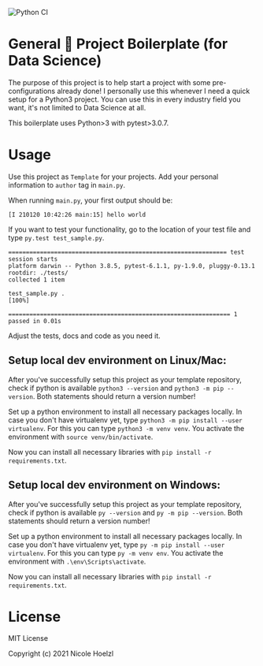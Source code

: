 ![Python CI](https://github.com/nhoelzl/General-Py-Boilerplate/workflows/Python%20CI/badge.svg?branch=main)

# General 🐍 Project Boilerplate (for Data Science)

The purpose of this project is to help start a project with some pre-configurations already done! I personally use this whenever I need a quick setup for a Python3 project. You can use this in every industry field you want, it's not limited to Data Science at all. 

This boilerplate uses Python>3 with pytest>3.0.7. 

# Usage
Use this project as `Template` for your projects. Add your personal information to `author` tag in `main.py`. 

When running `main.py`, your first output should be:

```
[I 210120 10:42:26 main:15] hello world
```

If you want to test your functionality, go to the location of your test file and type `py.test test_sample.py`.

```
============================================================== test session starts 
platform darwin -- Python 3.8.5, pytest-6.1.1, py-1.9.0, pluggy-0.13.1
rootdir: ./tests/
collected 1 item                                                                                                                                

test_sample.py .                                                           [100%]

=============================================================== 1 passed in 0.01s
```

Adjust the tests, docs and code as you need it. 

## Setup local dev environment on Linux/Mac:

After you've successfully setup this project as your template repository, check if python is 
available `python3 --version` and `python3 -m pip --version`.
Both statements should return a version number!

Set up a python environment to install all necessary packages locally. In case you don't have virtualenv yet, type `python3 -m pip install --user virtualenv`. 
For this you can type `python3 -m venv venv`. 
You activate the environment with `source venv/bin/activate`.

Now you can install all necessary libraries with `pip install -r 
requirements.txt`.

## Setup local dev environment on Windows:

After you've successfully setup this project as your template repository, check if python is 
available `py --version` and `py -m pip --version`.
Both statements should return a version number!

Set up a python environment to install all necessary packages locally. In case you don't have virtualenv yet, type `py -m pip install --user virtualenv`.
For this you can type `py -m venv env`. 
You activate the environment with `.\env\Scripts\activate`.

Now you can install all necessary libraries with `pip install -r 
requirements.txt`.

# License
MIT License

Copyright (c) 2021 Nicole Hoelzl

